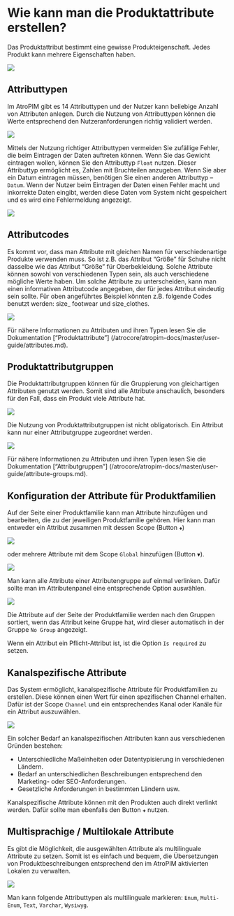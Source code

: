 # Wie kann man die Produktattribute erstellen?

Das Produktattribut bestimmt eine gewisse Produkteigenschaft. Jedes Produkt kann mehrere Eigenschaften haben.

![](../../atropim/_assets/how-tos/how-to-create-the-product-attributes/image19.png)

## Attributtypen

Im AtroPIM gibt es 14 Attributtypen und der Nutzer kann beliebige Anzahl von Attributen anlegen. Durch die Nutzung von Attributtypen können die Werte entsprechend den Nutzeranforderungen richtig validiert werden.

![](../../atropim/_assets/how-tos/how-to-create-the-product-attributes/image53.png)

Mittels der Nutzung richtiger Attributtypen vermeiden Sie zufällige Fehler, die beim Eintragen der Daten auftreten können. Wenn Sie das Gewicht eintragen wollen, können Sie den Attributtyp `Float` nutzen. Dieser Attributtyp ermöglicht es, Zahlen mit Bruchteilen anzugeben. Wenn Sie aber ein Datum eintragen müssen, benötigen Sie einen anderen Attributtyp –  `Datum`. Wenn der Nutzer beim Eintragen der Daten einen Fehler macht und inkorrekte Daten eingibt, werden diese Daten vom System nicht gespeichert und es wird eine Fehlermeldung angezeigt.

![](../../atropim/_assets/how-tos/how-to-create-the-product-attributes/image27.png)

## Attributcodes

Es kommt vor, dass man Attribute mit gleichen Namen für verschiedenartige Produkte verwenden muss. So ist z.B. das Attribut “Größe” für Schuhe nicht dasselbe wie das Attribut “Größe” für Oberbekleidung. Solche Attribute können sowohl von verschiedenen Typen sein, als auch verschiedene mögliche Werte haben. Um solche Attribute zu unterscheiden, kann man einen informativen Attributcode angegeben, der für jedes Attribut eindeutig sein sollte. Für oben angeführtes Beispiel könnten z.B. folgende Codes benutzt werden: size\_ footwear und size\_clothes.

![](../../atropim/_assets/how-tos/how-to-create-the-product-attributes/image7.png)

Für nähere Informationen zu Attributen und ihren Typen lesen Sie die Dokumentation \[“Produktattribute”\] (/atrocore/atropim-docs/master/user-guide/attributes.md).

## Produktattributgruppen 

Die Produktattributgruppen können für die Gruppierung von gleichartigen Attributen genutzt werden. Somit sind alle Attribute anschaulich, besonders für den Fall, dass ein Produkt viele Attribute hat.

![](../../atropim/_assets/how-tos/how-to-create-the-product-attributes/image23.png)

Die Nutzung von Produktattributgruppen ist nicht obligatorisch. Ein Attribut kann nur einer Attributgruppe zugeordnet werden.

![](../../atropim/_assets/how-tos/how-to-create-the-product-attributes/image25.png)

Für nähere Informationen zu Attributen und ihren Typen lesen Sie die Dokumentation \[“Attributgruppen”\] (/atrocore/atropim-docs/master/user-guide/attribute-groups.md).

## Konfiguration der Attribute für Produktfamilien

Auf der Seite einer Produktfamilie kann man Attribute hinzufügen und bearbeiten, die zu der jeweiligen Produktfamilie gehören. Hier kann man entweder ein Attribut zusammen mit dessen Scope (Button `✚`) 

![](../../atropim/_assets/how-tos/how-to-create-the-product-attributes/image15.png)

oder mehrere Attribute mit dem Scope `Global` hinzufügen (Button `▼`).

![](../../atropim/_assets/how-tos/how-to-create-the-product-attributes/image1.png)

Man kann alle Attribute einer Attributengruppe auf einmal verlinken. Dafür sollte man im Attributenpanel eine entsprechende Option auswählen.

![](../../atropim/_assets/how-tos/how-to-create-the-product-attributes/image39.png)

Die Attribute auf der Seite der Produktfamilie werden nach den Gruppen sortiert, wenn das Attribut keine Gruppe hat, wird dieser automatisch in der Gruppe `No Group` angezeigt.

Wenn ein Attribut ein Pflicht-Attribut ist, ist die Option `Is required` zu setzen.

## Kanalspezifische Attribute

Das System ermöglicht, kanalspezifische Attribute für Produktfamilien zu erstellen. Diese können einen Wert für einen spezifischen Channel erhalten.  Dafür ist der Scope `Channel` und ein entsprechendes Kanal oder Kanäle für ein Attribut auszuwählen.

![](../../atropim/_assets/how-tos/how-to-create-the-product-attributes/image41.png)

Ein solcher Bedarf an kanalspezifischen Attributen kann aus verschiedenen Gründen bestehen:

-   Unterschiedliche Maßeinheiten oder Datentypisierung in verschiedenen Ländern.
-   Bedarf an unterschiedlichen Beschreibungen entsprechend den Marketing- oder SEO-Anforderungen.
-   Gesetzliche Anforderungen in bestimmten Ländern usw.

Kanalspezifische Attribute können mit den Produkten auch direkt verlinkt werden. Dafür sollte man ebenfalls den Button `✚` nutzen.

## Multisprachige / Multilokale Attribute

Es gibt die Möglichkeit, die ausgewählten Attribute als multilinguale Attribute zu setzen. Somit ist es einfach und bequem, die Übersetzungen von Produktbeschreibungen entsprechend den im AtroPIM aktivierten Lokalen zu verwalten.

![](../../atropim/_assets/how-tos/how-to-create-the-product-attributes/image34.png)

Man kann folgende Attributtypen als multilinguale markieren: `Enum`, `Multi-Enum`, `Text`, `Varchar`, `Wysiwyg`.
